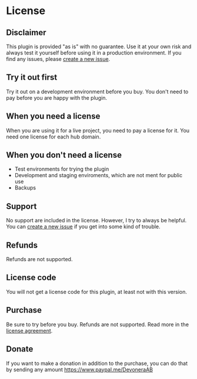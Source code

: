 # License

## Disclaimer

This plugin is provided "as is" with no guarantee. Use it at your own risk and always test it yourself before using it in a production environment. If you find any issues, please [create a new issue](https://github.com/jenstornell/kirby-sync/issues/new).

## Try it out first

Try it out on a development environment before you buy. You don't need to pay before you are happy with the plugin.

## When you need a license

When you are using it for a live project, you need to pay a license for it. You need one license for each hub domain.

## When you don't need a license

- Test environments for trying the plugin
- Development and staging enviroments, which are not ment for public use
- Backups

## Support

No support are included in the license. However, I try to always be helpful. You can [create a new issue](https://github.com/jenstornell/kirby-sync/issues/new) if you get into some kind of trouble.

## Refunds

Refunds are not supported.

## License code

You will not get a license code for this plugin, at least not with this version.

## Purchase

Be sure to try before you buy. Refunds are not supported. Read more in the [license agreement](docs/license.md).

<!--

***The purchase button is temporary disabled***

[![Pay now](https://www.paypalobjects.com/en_US/SE/i/btn/btn_paynowCC_LG.gif)](https://www.paypal.com/cgi-bin/webscr?cmd=_s-xclick&hosted_button_id=TB7ASKYRXLJD2)

### Single domain license

This license can be used for one hub domain.

**Price:** [Pay 9 EUR](https://www.paypal.com/cgi-bin/webscr?cmd=_s-xclick&hosted_button_id=TB7ASKYRXLJD2)

### Unlimited domain license

This license can be used for unlimited number of domains. You are allowed to use this license for your clients as well.

**Price:** [Pay 50 EUR](https://www.paypal.com/cgi-bin/webscr?cmd=_s-xclick&hosted_button_id=U8CS633JCEW6C)

### Unlimited plugins, unlimited domains

This license can be used for unlimited plugins on [this Github account](https://github.com/jenstornell) on unlimited domains. You are allowed to use this license for your clients as well.

**Price:** [Pay 100 EUR](https://www.paypal.com/cgi-bin/webscr?cmd=_s-xclick&hosted_button_id=3KJGBSXNPTECL)
-->

## Donate

If you want to make a donation in addition to the purchase, you can do that by sending any amount  https://www.paypal.me/DevoneraAB